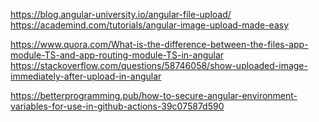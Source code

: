 <!-- FILE UPLOAD -->
https://blog.angular-university.io/angular-file-upload/
https://academind.com/tutorials/angular-image-upload-made-easy


https://www.quora.com/What-is-the-difference-between-the-files-app-module-TS-and-app-routing-module-TS-in-angular
https://stackoverflow.com/questions/58746058/show-uploaded-image-immediately-after-upload-in-angular


<!-- ENV VARIABBLES -->
https://betterprogramming.pub/how-to-secure-angular-environment-variables-for-use-in-github-actions-39c07587d590